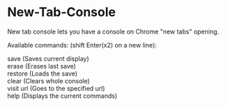 # New-Tab-Console

New tab console lets you have a console on Chrome "new tabs" opening.


Available commands: (shift Enter(x2) on a new line):

save (Saves current display)  
erase (Erases last save)  
restore (Loads the save)  
clear (Clears whole console)  
visit url (Goes to the specified url)  
help (Displays the current commands)  